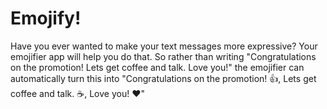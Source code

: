 # Emojify!

<p>Have you ever wanted to make your text messages more expressive? Your emojifier app will help you do that. So rather than writing "Congratulations on the promotion! Lets get coffee and talk. Love you!" the emojifier can automatically turn this into "Congratulations on the promotion! 👍,  Lets get coffee and talk. ☕️,  Love you! ❤️"</p>
